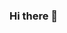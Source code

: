 ### Hi there 👋

<!--
**divyekapoor8/divyekapoor8** is a ✨ _special_ ✨ repository because its `README.md` (this file) appears on your GitHub profile.

- 🔭 I’m currently working on anything Data ,  I work on Machine Learning / Data Science , DataBase and Data Analytics 
- 🌱 I’m currently learning more about Data Structures and ML concepts
- 👯 I’m looking to collaborate on ...
- 🤔 I’m looking for help with ...
- 💬 Ask me about ... SQL , Python , Oracle PL/SQL , ML , Unix , Shell

-->
